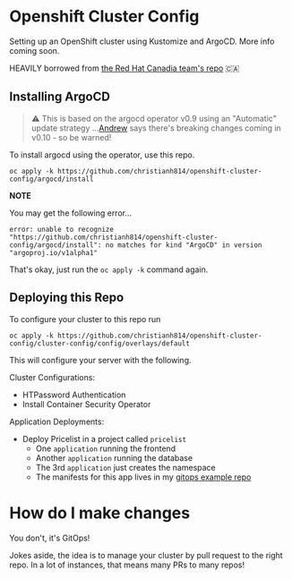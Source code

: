 # Openshift Cluster Config
Setting up an OpenShift cluster using Kustomize and ArgoCD. More info coming soon.

HEAVILY borrowed from [the Red Hat Canadia team's repo](https://github.com/redhat-canada-gitops/cluster-config) :canada:


## Installing ArgoCD

> :warning: This is based on the argocd operator v0.9 using an "Automatic" update strategy ...[Andrew](https://github.com/pittar) says there's breaking changes coming in v0.10 - so be warned!

To install argocd using the operator, use this repo.

```
oc apply -k https://github.com/christianh814/openshift-cluster-config/argocd/install
```

__NOTE__

You may get the following error...

```
error: unable to recognize "https://github.com/christianh814/openshift-cluster-config/argocd/install": no matches for kind "ArgoCD" in version "argoproj.io/v1alpha1"
```

That's okay, just run the `oc apply -k` command again.


## Deploying this Repo

To configure your cluster to this repo run

```
oc apply -k https://github.com/christianh814/openshift-cluster-config/cluster-config/config/overlays/default
```

This will configure your server with the following.

Cluster Configurations:
* HTPassword Authentication
* Install Container Security Operator

Application Deployments:
* Deploy Pricelist in a project called `pricelist`
  * One `application` running the frontend
  * Another `application` running the database
  * The 3rd `application` just creates the namespace
  * The manifests for this app lives in my [gitops example repo](https://github.com/christianh814/gitops-examples)


# How do I make changes

You don't, it's GitOps!

Jokes aside, the idea is to manage your cluster by pull request to the right repo. In a lot of instances, that means many PRs to many repos!
